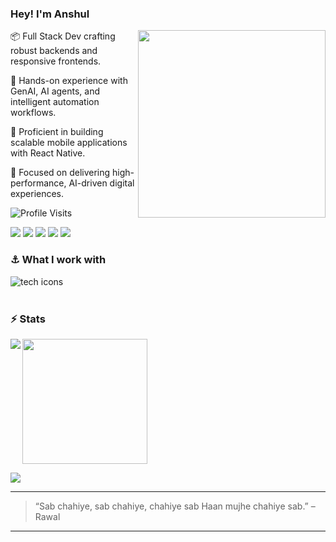 ### Hey! I'm Anshul

<!-- Left GIF -->
<img src="https://raw.githubusercontent.com/anshulkardam/anshulkardam/refs/heads/main/assets/games.gif" width="300" align="right" />


📦 Full Stack Dev crafting robust backends and responsive frontends.

🦾 Hands-on experience with GenAI, AI agents, and intelligent automation workflows.

🍥 Proficient in building scalable mobile applications with React Native.

🚀 Focused on delivering high-performance, AI-driven digital experiences.


<img src="https://komarev.com/ghpvc/?username=anshulkardam&label=Profile%20Visits&color=blue&style=for-the-badge" alt="Profile Visits"/>

<p>
  <a href="https://www.linkedin.com/in/anshulkardam/" target="_blank"><img src="https://img.shields.io/badge/LinkedIn-0A66C2?style=for-the-badge&logo=linkedin&logoColor=white" /></a>
  <a href="mailto:anshulkardamsr@gmail.com"><img src="https://img.shields.io/badge/Email-D14836?style=for-the-badge&logo=gmail&logoColor=white" /></a>
  <a href="https://open.spotify.com/user/285v0zd92u67dm9gtg4z0gfrk?si=l6IsLIV-Q5yv6GYQ3T_YbQ"><img src="https://img.shields.io/badge/Spotify-1ED760?style=for-the-badge&logo=spotify&logoColor=white" /></a>
  <a href="https://anshulkardam.vercel.app/"><img src="https://img.shields.io/badge/Portfolio-%23000000.svg?style=for-the-badge&logo=firefox&logoColor=#FF7139" /></a>
  <a href="https://x.com/anshulkardam_"><img src="https://img.shields.io/badge/X-%23000000.svg?style=for-the-badge&logo=X&logoColor=white" /></a>
</p>

### ⚓ What I work with
<img src="https://skillicons.dev/icons?i=js,ts,react,nextjs,nodejs,express,python,fastapi,tailwind,git,docker,mongodb,postgres,postman,pnpm" align="left" alt="tech icons"/>
 
<br><br>

### ⚡ Stats

<img src="https://nirzak-streak-stats.vercel.app/?user=anshulkardam&theme=gotham&hide_border=true" align="left" />
<img height="200" src="https://github-readme-stats.vercel.app/api/top-langs/?username=anshulkardam&theme=gotham&hide_border=true&include_all_commits=true&count_private=true&layout=compact" />

<br>

![](https://github-profile-trophy.vercel.app/?username=anshulkardam&theme=monokai&no-frame=true&no-bg=true&margin-w=4)


---

> “Sab chahiye, sab chahiye, chahiye sab Haan mujhe chahiye sab.” – Rawal

---
